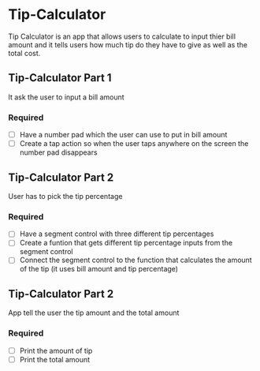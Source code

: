# Tip-Calculator
Tip Calculator is an app that allows users to calculate to input thier bill amount and it tells users how much tip do they have to give as well as the total cost.

## Tip-Calculator Part 1
It ask the user to input a bill amount

### Required
- [ ] Have a number pad which the user can use to put in bill amount
- [ ] Create a tap action so when the user taps anywhere on the screen the number pad disappears

## Tip-Calculator Part 2
User has to pick the tip percentage

### Required
- [ ] Have a segment control with three different tip percentages
- [ ] Create a funtion that gets different tip percentage inputs from the segment control
- [ ] Connect the segment control to the function that calculates the amount of the tip (it uses bill amount and tip percentage)

## Tip-Calculator Part 2
App tell the user the tip amount and the total amount

### Required
- [ ] Print the amount of tip
- [ ] Print the total amount
